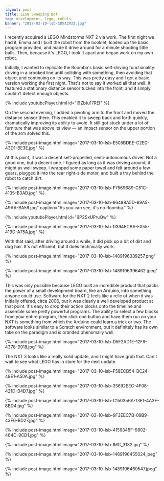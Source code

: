 ```yaml
---
layout: post
title: LEGO Sweeping Bot
tag: development, lego, robots
banner: "2017-03-10-lsb-CD9A2933.jpg"
---
```


I recently acquired a LEGO Mindstorms NXT 2 via work. The first night we had it, Emma and I built the robot from the booklet, loaded up the basic program provided, and made it drive around for a minute shooting little balls. Then, because it's LEGO, I took it apart and began work on my own robot.
<!--more-->

Initially, I wanted to replicate the Roomba's basic self-driving functionality: driving in a crooked line until colliding with something, then avoiding that object and continuing on its way. This was pretty easy and I got a basic version working the first night.  That's not to say it worked all that well. It featured a stationary distance sensor tucked into the front, and it simply couldn't detect enough objects.

{%
	include
	youtubePlayer.html
	id="l9Zbtu17REI"
%}

On the second evening, I added a pivoting arm to the front and moved the distance sensor there. This enabled it to sweep back and forth quickly, dramatically improving its ability to avoid.  It still got stuck under a lot of furniture that was above its view — an impact sensor on the upper portion of the arm solved this. 

{% include
	post-image.html
	image="2017-03-10-lsb-E505BDEE-C2ED-43D1-BE3E.jpg"
%}

At this point, it was a decent self-propelled, semi-autonomous driver. Not a good one, but a decent one. I figured as long as it was driving around, it might as well sweep. I wrapped some paper towel and felt around a few gears, plugged it into the rear right-side motor, and built a tray behind the robot to catch dirt.

{% include
	post-image.html
	image="2017-03-10-lsb-F7569689-C51C-4135-B3AD.jpg"
%}

{% include
	post-image.html
	image="2017-03-10-lsb-96488A5D-89A5-49AA-BA56.jpg"
	caption="As you can see, it's no Roomba."
%}

{% include youtubePlayer.html id="9P2SxUPruQw" %}

{% include
	post-image.html
	image="2017-03-10-lsb-D394ECBA-F055-419D-A75A.jpg"
%}

With that said, after driving around a while, it did pick up a bit of dirt and dog hair. It's not efficient, but it does technically work.

{% include
	post-image.html
	image="2017-03-10-lsb-1489196389257.png"
%}

{% include
	post-image.html
	image="2017-03-10-lsb-1489196396462.jpeg"
%}

This was only possible because LEGO built an incredible product that packs the power of a small development board, like an Arduino, into something anyone could use. Software for the NXT 2 feels like a relic of when it was initially offered, circa 2006, but it was clearly a well developed product at that point. It's easy to drop their action blocks onto the timeline and assemble some pretty powerful programs. The ability to select a few blocks from your entire program, then click one button and have them run on your NXT is something from which the Arduino could learn a trick or two. The software looks similar to a Scratch environment, but it definitely has its own take on the paradigm and is branded phenomally well.

{% include
	post-image.html
	image="2017-03-10-lsb-D5F2AD1E-12F9-4378-9018.jpg"
%}

The NXT 3 looks like a really solid update, and I might have grab that. Can't wait to see what LEGO has in store for the next update.


{% include
	post-image.html
	image="2017-03-10-lsb-F58ECB54-BC24-49E1-A50A.jpg"
%}

{% include
	post-image.html
	image="2017-03-10-lsb-35692EEC-4F08-421D-B4D7.jpg"
%}

{% include
	post-image.html
	image="2017-03-10-lsb-C150356A-13E1-4A3F-8BD4.jpg"
%}

{% include
	post-image.html
	image="2017-03-10-lsb-9F3EEC7B-09B9-43F6-BD27.jpg"
%}

{% include
	post-image.html
	image="2017-03-10-lsb-4156345F-9802-464C-9CD1.jpg"
%}

{% include
	post-image.html
	image="2017-03-10-lsb-IMG_3132.jpg"
%}

{% include
	post-image.html
	image="2017-03-10-lsb-1489196455024.jpeg"
%}

{% include
	post-image.html
	image="2017-03-10-lsb-1489196460547.jpeg"
%}

